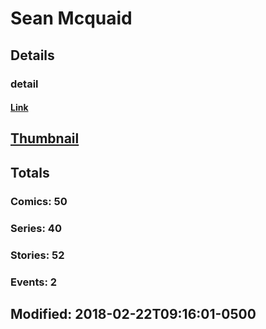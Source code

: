 # Sean  Mcquaid 
## Details
### detail
#### [Link](http://marvel.com/comics/creators/897/sean_mcquaid?utm_campaign=apiRef&utm_source=225578a89fc76f3d20fbffda5d17a88d)
## [Thumbnail](http://i.annihil.us/u/prod/marvel/i/mg/b/40/image_not_available.jpg)
## Totals
### Comics: 50
### Series: 40
### Stories: 52
### Events: 2
## Modified: 2018-02-22T09:16:01-0500
